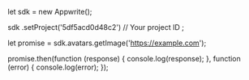 let sdk = new Appwrite();

sdk
    .setProject('5df5acd0d48c2') // Your project ID
;

let promise = sdk.avatars.getImage('https://example.com');

promise.then(function (response) {
    console.log(response);
}, function (error) {
    console.log(error);
});